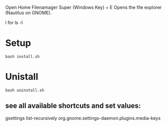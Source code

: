 Open Home Filenamager	Super (Windows Key) + E	Opens the file explorer (Nautilus on GNOME).



l for ls -l



# Setup 

```
bash install.sh
```




# Unistall

```
bash uninstall.sh
```



## see all available shortcuts and set values:

gsettings list-recursively org.gnome.settings-daemon.plugins.media-keys
